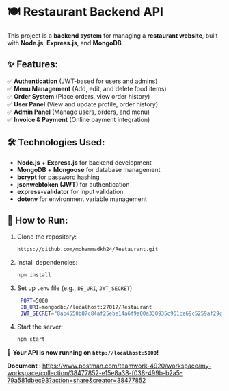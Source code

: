 # 🍽️ Restaurant Backend API  

This project is a **backend system** for managing a **restaurant website**, built with **Node.js**, **Express.js**, and **MongoDB**.  

## ✨ Features:  
✅ **Authentication** (JWT-based for users and admins)  
✅ **Menu Management** (Add, edit, and delete food items)  
✅ **Order System** (Place orders, view order history)  
✅ **User Panel** (View and update profile, order history)  
✅ **Admin Panel** (Manage users, orders, and menu)  
✅ **Invoice & Payment** (Online payment integration)  

## 🛠️ Technologies Used:  
- **Node.js** + **Express.js** for backend development  
- **MongoDB** + **Mongoose** for database management  
- **bcrypt** for password hashing  
- **jsonwebtoken (JWT)** for authentication  
- **express-validator** for input validation  
- **dotenv** for environment variable management  

## 📌 How to Run:  
1. Clone the repository:  
   ```bash
   https://github.com/mohammadkh24/Restaurant.git
   ```
2. Install dependencies:  
   ```bash
   npm install
   ```
3. Set up `.env` file (e.g., `DB_URI`, `JWT_SECRET`)
   ```bash
    PORT=5000
    DB_URI=mongodb://localhost:27017/Restaurant
    JWT_SECRET="8ab4550b87c84af25ebe14a6f9a00a330935c961ce69c5259af29c6ae6ff3eaff8dda80d64b1bc14f01cd1f52f2b7fadb5a1a6fa024819fb2000a9b85ee5954c"
4. Start the server:  
   ```bash
   npm start
   ```

🚀 **Your API is now running on `http://localhost:5000`!**

 **Document** : https://www.postman.com/teamwork-4920/workspace/my-workspace/collection/38477852-e15e8a38-f038-499b-b2a5-79a581dbec93?action=share&creator=38477852

